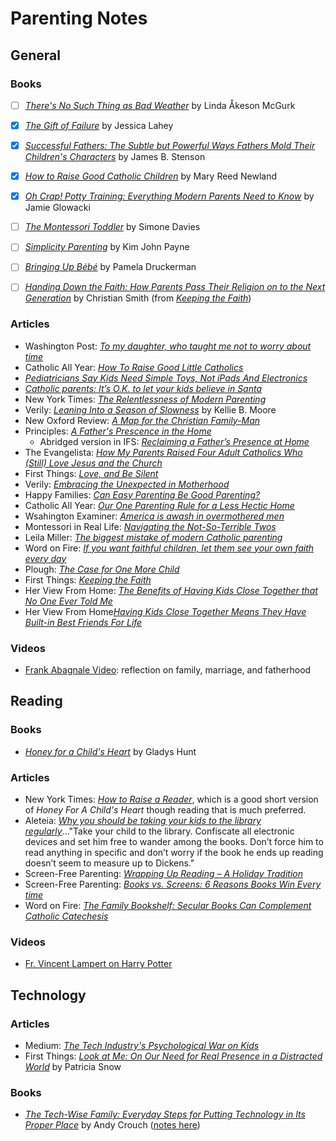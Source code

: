 # Parenting Notes


## General

### Books
- [ ] [*There's No Such Thing as Bad Weather*](https://www.amazon.com/Theres-Such-Thing-Bad-Weather/dp/150114362X/ref=sr_1_1?crid=20911MCXTRS4R&keywords=There%27s+No+Such+Thing+as+Bad+Weather&qid=1551747529&s=gateway&sprefix=shadow+white+9%2F1%2Caps%2C167&sr=8-1) by Linda Åkeson McGurk
- [x] [*The Gift of Failure*](https://www.amazon.com/Gift-Failure-Parents-Children-Succeed/dp/0062299255/ref=sr_1_1?crid=20911MCXTRS4R&keywords=the+gift+of+failure&qid=1551747643&s=gateway&sprefix=shadow+white+9%2F1%2Caps%2C167&sr=8-1) by Jessica Lahey
- [x] [*Successful Fathers: The Subtle but Powerful Ways Fathers Mold Their Children's Characters*](https://www.amazon.com/Successful-Fathers-Powerful-Childrens-Characters/dp/1889334375/ref=sr_1_1?dchild=1&keywords=Successful+Fathers%3A+The+Subtle+but+Powerful+Ways+Fathers+Mold+Their+Children%27s+Characters+by+James+B.+Stenson&qid=1588687319&sr=8-1) by James B. Stenson
- [x] [*How to Raise Good Catholic Children*](https://www.amazon.com/How-Raise-Good-Catholic-Children/dp/1928832865/ref=sr_1_1?dchild=1&keywords=How+to+Raise+Good+Catholic+Children+by+Mary+Reed+Newland&qid=1588687251&sr=8-1) by Mary Reed Newland
- [x] [*Oh Crap! Potty Training: Everything Modern Parents Need to Know*](https://www.amazon.com/Crap-Potty-Training-Everything-Parenting/dp/1501122983/ref=sr_1_3?crid=1SHK3MTM48PXM&dchild=1&keywords=Oh+Crap%21+Potty+Training&qid=1602263005&sprefix=women%27s+bath%2Caps%2C214&sr=8-3) by Jamie Glowacki
- [ ] [*The Montessori Toddler*](https://www.amazon.com/Montessori-Toddler-Parents-Raising-Responsible/dp/152350689X/ref=sr_1_3?crid=1SHK3MTM48PXM&dchild=1&keywords=the+montessori+toddler&qid=1602262866&sprefix=women%27s+bath%2Caps%2C214&sr=8-3) by Simone Davies
- [ ] [*Simplicity Parenting*](https://www.amazon.com/Simplicity-Parenting-Extraordinary-Calmer-Happier/dp/0345507983/ref=sr_1_1?crid=1SHK3MTM48PXM&dchild=1&keywords=simplicity+parenting&qid=1602262865&sprefix=women%27s+bath%2Caps%2C214&sr=8-1) by Kim John Payne
- [ ] [*Bringing Up Bébé*](https://www.amazon.com/Bringing-Up-B%C3%A9b%C3%A9-Discovers-Parenting/dp/0143122967/ref=sr_1_1?crid=1SHK3MTM48PXM&dchild=1&keywords=raising+bebe&qid=1602262960&sprefix=women%27s+bath%2Caps%2C214&sr=8-1) by Pamela Druckerman
- [ ] [*Handing Down the Faith: How Parents Pass Their Religion on to the Next Generation*](https://www.amazon.com/dp/0190093323/?coliid=I3SWFT1643F0MQ&colid=1NCFPXAATKNAZ&psc=1&ref_=lv_ov_lig_dp_it) by Christian Smith (from [*Keeping the Faith*](https://www.firstthings.com/article/2021/05/keeping-the-faith))


### Articles
- Washington Post: [*To my daughter, who taught me not to worry about time*](https://www.washingtonpost.com/opinions/to-my-daughter-who-taught-me-not-to-worry-about-time/2018/06/06/163dc034-6900-11e8-bea7-c8eb28bc52b1_story.html?utm_term=.bc1e7db291ad)
- Catholic All Year: [*How To Raise Good Little Catholics*](http://www.catholicallyear.com/2015/08/how-to-raise-good-little-catholics.html)
- [*Pediatricians Say Kids Need Simple Toys, Not iPads And Electronics*](https://www.scarymommy.com/aap-statement-toys-electronics/?utm_source=FB)
- [*Catholic parents: It’s O.K. to let your kids believe in Santa*](https://www.americamagazine.org/faith/2018/12/18/catholic-parents-its-ok-let-your-kids-believe-santa)
- New York Times: [*The Relentlessness of Modern Parenting*](https://www.nytimes.com/2018/12/25/upshot/the-relentlessness-of-modern-parenting.html)
- Verily: [*Leaning Into a Season of Slowness*](https://verilymag.com/2019/01/why-im-embracing-a-season-of-slowness?fbclid=IwAR3TMbjfbz2rAf6BzHEqtv891VDLTszvAFB1FPhrN0ymjNQN8k5rEDFZ_Gg) by Kellie B. Moore
- New Oxford Review: [*A Map for the Christian Family-Man*](https://www.newoxfordreview.org/documents/a-map-for-the-christian-family-man/)
- Principles: [*A Father's Prescence in the Home*](https://www.getprinciples.com/a-fathers-presence-in-the-home/)
  - Abridged version in IFS: [*Reclaiming a Father’s Presence at Home*](https://ifstudies.org/blog/reclaiming-a-fathers-presence-at-home)
- The Evangelista: [*How My Parents Raised Four Adult Catholics Who (Still) Love Jesus and the Church*](https://www.theevangelista.com/faith/raising-kids-who-stay-catholic)
- First Things: [*Love, and Be Silent*](https://www.firstthings.com/article/2019/05/love-and-be-silent)
- Verily: [*Embracing the Unexpected in Motherhood*](https://verilymag.com/2019/04/embracing-the-lovely-unpredictability-of-motherhood)
- Happy Families: [*Can Easy Parenting Be Good Parenting?*](https://www.happyfamilies.com.au/blog/easy-parenting/)
- Catholic All Year: [*Our One Parenting Rule for a Less Hectic Home*](https://catholicallyear.com/blog/our-one-family-rule-for-a-less-hectic-home/)
- Wsahington Examiner: [*America is awash in overmothered men*](https://www.washingtonexaminer.com/opinion/america-is-awash-in-overmothered-men)
- Montessori in Real Life: [*Navigating the Not-So-Terrible Twos*](https://www.montessoriinreallife.com/home/2019/9/9/navigating-not-so-terrible-twos)
- Leila Miller: [*The biggest mistake of modern Catholic parenting*](https://www.leilamiller.net/blog/2020/7/12/the-biggest-mistake-of-modern-catholic-parenting)
- Word on Fire: [*If you want faithful children, let them see your own faith every day*](https://www.wordonfire.org/resources/blog/if-you-want-faithful-children-let-them-see-your-own-faith-every-day/28000/)
- Plough: [*The Case for One More Child*](https://www.plough.com/en/topics/life/parenting/the-case-for-one-more-child)
- First Things: [*Keeping the Faith*](https://www.firstthings.com/article/2021/05/keeping-the-faith)
- Her View From Home: [*The Benefits of Having Kids Close Together that No One Ever Told Me*](https://herviewfromhome.com/the-benefits-of-having-kids-close-together-that-no-one-ever-told-me/)
- Her View From Home[*Having Kids Close Together Means They Have Built-in Best Friends For Life*](https://herviewfromhome.com/kids-siblings-close-in-age/)


### Videos
- [Frank Abagnale Video](https://youtu.be/vsMydMDi3rI?t=1273): reflection on family, marriage, and fatherhood





## Reading

### Books
- [*Honey for a Child's Heart*](https://www.amazon.com/Honey-Childs-Heart-Gladys-Hunt/dp/0310242460/ref=sr_1_1?ie=UTF8&qid=1532371458&sr=8-1&keywords=honey+for+a+child%27s+heart) by Gladys Hunt

### Articles
- New York Times: [*How to Raise a Reader*](https://www.nytimes.com/guides/books/how-to-raise-a-reader
), which is a good short version of *Honey For A Child's Heart* though reading that is much preferred.
- Aleteia: [*Why you should be taking your kids to the library regularly*](https://aleteia.org/2018/04/15/why-regular-visits-to-the-library-is-a-must-for-all-kids/)..."Take your child to the library. Confiscate all electronic devices and set him free to wander among the books. Don’t force him to read anything in specific and don’t worry if the book he ends up reading doesn’t seem to measure up to Dickens."
- Screen-Free Parenting: [*Wrapping Up Reading – A Holiday Tradition*](https://www.screenfreeparenting.com/wrapping-up-reading-a-holiday-tradition/)
- Screen-Free Parenting: [*Books vs. Screens: 6 Reasons Books Win Every time*](https://www.screenfreeparenting.com/books-vs-screens-6-reasons-books-win-everytime/)
- Word on Fire: [*The Family Bookshelf: Secular Books Can Complement Catholic Catechesis*](https://www.wordonfire.org/resources/blog/the-family-bookshelf-secular-books-can-complement-catholic-catechesis/27639/)

### Videos
- [Fr. Vincent Lampert on Harry Potter](https://youtu.be/nhhi7Fk3ueI?t=3000)




## Technology

### Articles
- Medium: [*The Tech Industry's Psychological War on Kids*](https://medium.com/@richardnfreed/the-tech-industrys-psychological-war-on-kids-c452870464ce)
- First Things: [*Look at Me: On Our Need for Real Presence in a Distracted World*](https://www.firstthings.com/article/2016/05/look-at-me) by Patricia Snow

### Books
- [*The Tech-Wise Family: Everyday Steps for Putting Technology in Its Proper Place*](https://www.amazon.com/Tech-Wise-Family-Everyday-Putting-Technology/dp/0801018668/ref=sr_1_1?ie=UTF8&qid=1542477081&sr=8-1&keywords=the+tech+wise+family) by Andy Crouch ([notes here](https://github.com/mkudija/mkudija.github.io/blob/master/reading/notes/2018-11-17-The%20Tech-Wise%20Family.md))
